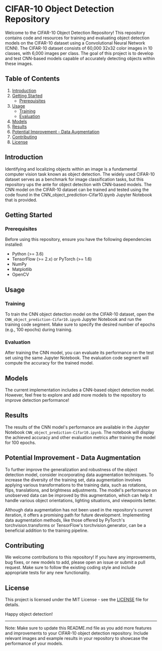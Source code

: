 # CIFAR-10 Object Detection Repository

Welcome to the CIFAR-10 Object Detection Repository! This repository contains code and resources for training and evaluating object detection models on the CIFAR-10 dataset using a Convolutional Neural Network (CNN). The CIFAR-10 dataset consists of 60,000 32x32 color images in 10 classes, with 6,000 images per class. The goal of this project is to develop and test CNN-based models capable of accurately detecting objects within these images.

## Table of Contents

1. [Introduction](#introduction)
2. [Getting Started](#getting-started)
   - [Prerequisites](#prerequisites)
3. [Usage](#usage)
   - [Training](#training)
   - [Evaluation](#evaluation)
4. [Models](#models)
5. [Results](#results)
6. [Potential Improvement - Data Augmentation](#potential-improvement---data-augmentation)
7. [Contributing](#contributing)
8. [License](#license)

## Introduction

Identifying and localizing objects within an image is a fundamental computer vision task known as object detection. The widely used CIFAR-10 dataset serves as a benchmark for image classification tasks, but this repository ups the ante for object detection with CNN-based models. The CNN model on the CIFAR-10 dataset can be trained and tested using the code found in the CNN_object_prediction-Cifar10.ipynb Jupyter Notebook that is provided.

## Getting Started

### Prerequisites

Before using this repository, ensure you have the following dependencies installed:

- Python (>= 3.6)
- TensorFlow (>= 2.x) or PyTorch (>= 1.6)
- NumPy
- Matplotlib
- OpenCV

## Usage

### Training

To train the CNN object detection model on the CIFAR-10 dataset, open the `CNN_object_prediction-Cifar10.ipynb` Jupyter Notebook and run the training code segment. Make sure to specify the desired number of epochs (e.g., 100 epochs) during training.

### Evaluation

After training the CNN model, you can evaluate its performance on the test set using the same Jupyter Notebook. The evaluation code segment will compute the accuracy for the trained model.

## Models

The current implementation includes a CNN-based object detection model. However, feel free to explore and add more models to the repository to improve detection performance!

## Results

The results of the CNN model's performance are available in the Jupyter Notebook `CNN_object_prediction-Cifar10.ipynb`. The notebook will display the achieved accuracy and other evaluation metrics after training the model for 100 epochs.

## Potential Improvement - Data Augmentation

To further improve the generalization and robustness of the object detection model, consider incorporating data augmentation techniques. To increase the diversity of the training set, data augmentation involves applying various transformations to the training data, such as rotations, flips, translations, and brightness adjustments. The model's performance on unobserved data can be improved by this augmentation, which can help it handle various object orientations, lighting situations, and viewpoints better.

Although data augmentation has not been used in the repository's current iteration, it offers a promising path for future development. Implementing data augmentation methods, like those offered by PyTorch's torchvision.transforms or TensorFlow's torchvision.generator, can be a beneficial addition to the training pipeline.

## Contributing

We welcome contributions to this repository! If you have any improvements, bug fixes, or new models to add, please open an issue or submit a pull request. Make sure to follow the existing coding style and include appropriate tests for any new functionality.

## License

This project is licensed under the MIT License - see the [LICENSE](LICENSE) file for details.

Happy object detection!

---

Note: Make sure to update this README.md file as you add more features and improvements to your CIFAR-10 object detection repository. Include relevant images and example results in your repository to showcase the performance of your models.
